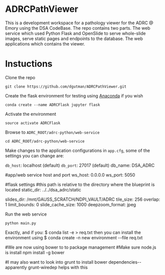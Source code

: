 ADRCPathViewer
=====================
This is a development workspace for a pathology viewer for the ADRC @ Emory using the DSA CodeBase. The repo contains two parts. The web service which used Python Flask and OpenSlide to serve whole-slide images, serve static pages and endpoints to the database. The web applications which contains the viewer.

Instuctions
=====================
Clone the repo

    git clone https://github.com/dgutman/ADRCPathViewer.git

Create the flask environment for testing using [Anaconda](https://www.continuum.io/downloads) if you wish

    conda create --name ADRCFlask jupyter flask

Activate the environment

    source activate ADRCFlask

Browse to `ADRC_ROOT/adrc-python/web-service`

    cd ADRC_ROOT/adrc-python/web-service

Make changes to the application configurations in `app.cfg`, some of the settings you can change are:

`db_host`: localhost (default)
`db_port`: 27017 (default)
db_name: DSA_ADRC

#app/web service host and port
ws_host: 0.0.0.0
ws_port: 5050

#flask settings
#this path is relative to the directory where the blueprint is located
static_dir: ../../dsa_adrc/static

slides_dir: /mnt/GAUSS_SCRATCH/NDPI_VAULT/ADRC
tile_size: 256
overlap: 1
limit_bounds: 0
slide_cache_size: 1000
deepzoom_format: jpeg


Run the web service

    python main.py

Exactly, and if you:
$ conda list -e > req.txt
then you can install the environment using
$ conda create -n new environment --file req.txt

#We are now using bower to to package management
#Make sure node.js is install
npm install -g bower



#I may also want to look into grunt to install bower dependencies-- apparently grunt-wiredep helps with this
